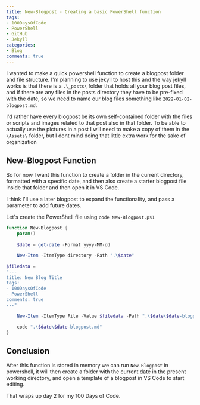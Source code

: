 ```yaml
---
title: New-Blogpost - Creating a basic PowerShell function
tags:
- 100DaysOfCode
- PowerShell
- GitHub
- Jekyll
categories:
- Blog
comments: true
---
```


I wanted to make a quick powershell function to create a blogpost folder and file structure.  I'm planning to use jekyll to host this and the way jekyll works is that there is a `.\_posts\` folder that holds all your blog post files, and if there are any files in the posts directory they have to be pre-fixed with the date, so we need to name our blog files something like `2022-01-02-blogpost.md`.  

I'd rather have every blogpost be its own self-contained folder with the files or scripts and images related to that post also in that folder. To be able to actually use the pictures in a post I will need to make a copy of them in the `\Assets\` folder, but I dont mind doing that little extra work for the sake of organization

## New-Blogpost Function

So for now I want this function to create a folder in the current directory, formatted with a specific date, and then also create a starter blogpost file inside that folder and then open it in VS Code.

I think I'll use a later blogpost to expand the functionality, and pass a parameter to add future dates.

Let's create the PowerShell file using `code New-Blogpost.ps1`

```powershell
function New-Blogpost {
    param()
    
    $date = get-date -Format yyyy-MM-dd

    New-Item -ItemType directory -Path ".\$date"

$filedata = 
"---
title: New Blog Title
tags:
- 100DaysOfCode
- PowerShell
comments: true
---"

    New-Item -ItemType File -Value $filedata -Path ".\$date\$date-blogpost.md"

    code ".\$date\$date-blogpost.md"
}
```

## Conclusion

After this function is stored in memory we can run `New-Blogpost` in powershell, it will then create a folder with the current date in the present working directory, and open a template of a blogpost in VS Code to start editing.

That wraps up day 2 for my 100 Days of Code.
